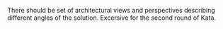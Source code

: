 There should be set of architectural views and perspectives describing different angles of the solution. Excersive for the second round of Kata. 
